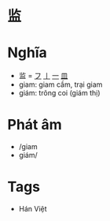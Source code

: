 # 监

# Nghĩa
* 监 = [フ](フ.md) [丨](丨.md) [一](一.md) [皿](皿.md)
* giam: giam cầm, trại giam
* giám: trông coi (giám thị)

# Phát âm
* /giam
*  giám/

# Tags
* Hán Việt

